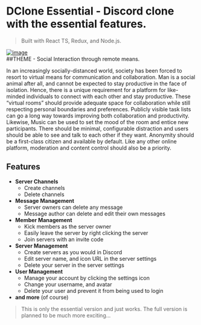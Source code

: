 # DClone Essential - Discord clone with the essential features.

> Built with React TS, Redux, and Node.js.

<a href="https://ibb.co/tqdybrW"><img src="https://i.ibb.co/T4CzH3F/image.png" alt="image" border="0"></a>
<br>
##THEME - Social Interaction through remote means.

In an increasingly socially-distanced world, society has been forced to resort to virtual means for communication and collaboration. Man is a social animal after all, and cannot be expected to stay productive in the face of isolation. Hence, there is a unique requirement for a platform for like-minded individuals to connect with each other and stay productive. These “virtual rooms” should provide adequate space for collaboration while still respecting personal boundaries and preferences. Publicly visible task lists can go a long way towards improving both collaboration and productivity. Likewise, Music can be used to set the mood of the room and entice new participants. There should be minimal, configurable distraction and users should be able to see and talk to each other if they want. Anonymity should be a first-class citizen and available by default. Like any other online platform, moderation and content control should also be a priority.

## Features

- **Server Channels**
  - Create channels
  - Delete channels
- **Message Management**
  - Server owners can delete any message
  - Message author can delete and edit their own messages
- **Member Management**
  - Kick members as the server owner
  - Easily leave the server by right clicking the server
  - Join servers with an invite code
- **Server Management**
  - Create servers as you would in Discord
  - Edit server name, and icon URL in the server settings
  - Delete your server in the server settings
- **User Management**
  - Manage your account by clicking the settings icon
  - Change your username, and avatar
  - Delete your user and prevent it from being used to login
- **and more** (of course)

> This is only the essential version and just works. The full version is planned to be much more exciting...
